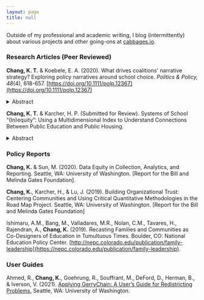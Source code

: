 ```yaml
---
layout: page
title: null
---
```


Outside of my professional and academic writing, I blog (intermittently) about  various projects and other going-ons at <a href="https://www.cabbages.io" target=_blank>cabbages.io</a>.

### Research Articles (Peer Reviewed)

**Chang, K. T.** & Koebele, E. A. (2020). What drives coalitions' narrative strategy? Exploring policy narratives around school choice. *Politics & Policy, 48*(4), 618-657. [https://doi.org/10.1111/polp.12367](https://doi.org/10.1111/polp.12367)

<details>
  <summary>Abstract</summary>
  
<p style="line-height:2;">Policy actors use narratives strategically to attempt to influence the political contexts in which they participate. This study employs the Narrative Policy Framework (NPF) to examine policy actors' narratives around the issue of state-level school choice policy. Specifically, we seek to determine why coalitions of policy actors use a narrative strategy called the devil-angel shift. While traditional NPF hypotheses speculate that use of this strategy is driven by whether coalitions perceive themselves as policy winners or losers, recent studies suggest that use of this strategy may be better indicated by a coalition's policy position. To investigate this, we analyze legislative testimony related to two state-level senate bills that sought to enact a universal school voucher program in Nevada. We find that a coalition's policy position better reflects their use of the devil-angel shift narrative strategy over time, and we posit two potential explanations for the link between policy positions and narrative strategy.</p>
</details>

**Chang, K. T.** & Karcher, H. P. (Submitted for Review). Systems of School “(In)equity”: Using a Multidimensional Index to Understand Connections Between Public Education and Public Housing.

<details>
  <summary>Abstract</summary>
  
<p style="line-height:2;">Public education and public housing partnerships have grown in popularity; yet, the relationship between public education and public housing is mixed in the existing literature. Research often focuses on student outcomes exclusively, neglecting to investigate the ways multiple policy systems can impact student experiences. We examine the spatial relationship between public education and public housing in Seattle, Washington. This paper asks: 1.) What type of public schools do students living in public housing attend?; and 2.) How do the systems of public housing and public schooling distribute resources across schools? To answer these questions, we create a novel, critically informed multidimensional systems-level index and implement it using publicly available data. Findings reveal that students who live in public housing have access to schools with lower student-teacher ratios and a higher percentage of teachers of color. These findings reveal trends pointing towards public resource equality, which we contextualize in discussions alongside of educational equity.</p>
</details>

### Policy Reports 

**Chang, K.** & Sun, M. (2020). Data Equity in Collection, Analytics, and Reporting. Seattle, WA: University of Washington. [Report for the Bill and Melinda Gates Foundation].

**Chang, K.**, Karcher, H., & Lu, J. (2019). Building Organizational Trust: Centering Communities and Using Critical Quantitative Methodologies in the Road Map Project. Seattle, WA: University of Washington. [Report for the Bill and Melinda Gates Foundation]

Ishimaru, A.M., Bang, M., Valladares, M.R., Nolan, C.M., Tavares, H., Rajendran, A., **Chang, K.** (2019). Recasting Families and Communities as Co-Designers of Education in Tumultuous Times. Boulder, CO: National Education Policy Center. [http://nepc.colorado.edu/publication/family-leadership](https://nepc.colorado.edu/publication/family-leadership).

### User Guides

Ahmed, R., **Chang, K.**, Goehrung, R., Souffrant, M., DeFord, D., Herman, B., & Iverson, V. (2021). <a href="https://uwescience.github.io/DSSG2021-redistricting-website/guide/" target=_blank>Applying GerryChain: A User’s Guide for Redistricting Problems.</a> Seattle, WA: University of Washington.
